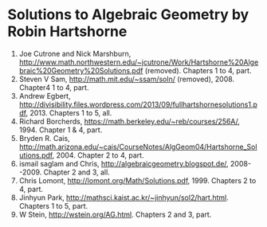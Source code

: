Solutions to Algebraic Geometry by Robin Hartshorne
===================================================

  1. Joe Cutrone and Nick Marshburn, http://www.math.northwestern.edu/~jcutrone/Work/Hartshorne%20Algebraic%20Geometry%20Solutions.pdf (removed). Chapters 1 to 4, part.
  2. Steven V Sam, http://math.mit.edu/~ssam/soln/ (removed), 2008. Chapter4 1 to 4, part.
  3. Andrew Egbert, http://divisibility.files.wordpress.com/2013/09/fullhartshornesolutions1.pdf, 2013. Chapters 1 to 5, all.
  4. Richard Borcherds, https://math.berkeley.edu/~reb/courses/256A/, 1994. Chapter 1 & 4, part.
  5. Bryden R. Cais, http://math.arizona.edu/~cais/CourseNotes/AlgGeom04/Hartshorne_Solutions.pdf, 2004. Chapter 2 to 4, part.
  6. ismail saglam and Chris, http://algebraicgeometry.blogspot.de/, 2008--2009. Chapter 2 and 3, all.
  7. Chris Lomont, http://lomont.org/Math/Solutions.pdf, 1999. Chapters 2 to 4, part.
  8. Jinhyun Park, http://mathsci.kaist.ac.kr/~jinhyun/sol2/hart.html. Chapters 1 to 5, part.
  9. W Stein, http://wstein.org/AG.html. Chapters 2 and 3, part.